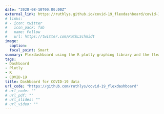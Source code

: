 ```yaml
---
date: "2020-08-10T00:00:00Z"
external_link: https://ruthlys.github.io/covid-19_flexdashboard/covid-19_global.html
# links:
# - icon: twitter
#   icon_pack: fab
#   name: Follow
#   url: https://twitter.com/RuthLSchmidt
image:
  caption: 
  focal_point: Smart
summary: Flexdashboard using the R plotly graphing library and the flexdashboard package in R
tags:
- Dashboard
- Plotly
- R
- COVID-19
title: Dashboard for COVID-19 data
url_code: "https://github.com/ruthlys/covid-19_flexdashboard"
# url_code: ""
# url_pdf: ""
# url_slides: ""
# url_video: ""
---
```


